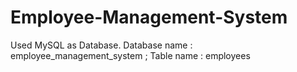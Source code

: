 # Employee-Management-System
Used MySQL as Database. Database name : employee_management_system ; Table name : employees
